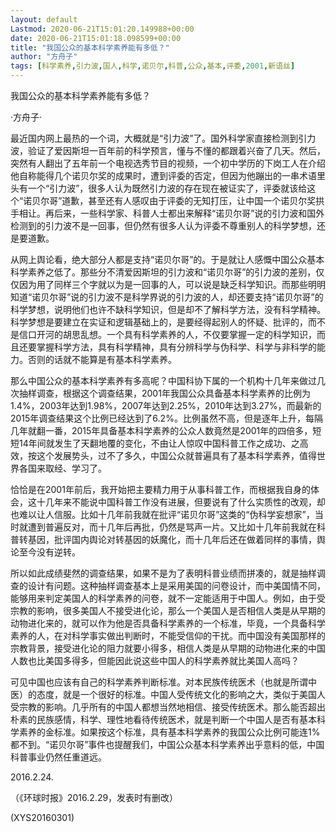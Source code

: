 ```yaml
---
layout: default
Lastmod: 2020-06-21T15:01:20.149988+00:00
date: 2020-06-21T15:01:18.098599+00:00
title: "我国公众的基本科学素养能有多低？"
author: "方舟子"
tags: [科学素养,引力波,国人,科学,诺贝尔,科普,公众,基本,评委,2001,新语丝]
---
```


我国公众的基本科学素养能有多低？

·方舟子·

最近国内网上最热的一个词，大概就是“引力波”了。国外科学家直接检测到引力波，验证了爱因斯坦一百年前的科学预言，懂与不懂的都跟着兴奋了几天。然后，突然有人翻出了五年前一个电视选秀节目的视频，一个初中学历的下岗工人在介绍他自称能得几个诺贝尔奖的成果时，遭到评委的否定，但因为他蹦出的一串术语里头有一个“引力波”，很多人认为既然引力波的存在现在被证实了，评委就该给这个“诺贝尔哥”道歉，甚至还有人感叹由于评委的无知打压，让中国一个诺贝尔奖拱手相让。再后来，一些科学家、科普人士都出来解释“诺贝尔哥”说的引力波和国外检测到的引力波不是一回事，但仍然有很多人认为评委不尊重别人的科学梦想，还是要道歉。

从网上舆论看，绝大部分人都是支持“诺贝尔哥”的。于是就让人感慨中国公众基本科学素养之低了。那些分不清爱因斯坦的引力波和“诺贝尔哥”的引力波的差别，仅仅因为用了同样三个字就以为是一回事的人，可以说是缺乏科学知识。而那些明明知道“诺贝尔哥”说的引力波不是科学界说的引力波的人，却还要支持“诺贝尔哥”的科学梦想，说明他们也许不缺科学知识，但是却不了解科学方法，没有科学精神。科学梦想是要建立在实证和逻辑基础上的，是要经得起别人的怀疑、批评的，而不是信口开河的胡思乱想。一个具有科学素养的人，不仅要掌握一定的科学知识，而且还要掌握科学方法，具有科学精神，具有分辨科学与伪科学、科学与非科学的能力。否则的话就不能算是有基本科学素养。

那么中国公众的基本科学素养有多高呢？中国科协下属的一个机构十几年来做过几次抽样调查，根据这个调查结果，2001年我国公众具备基本科学素养的比例为1.4%，2003年达到1.98%，2007年达到2.25%，2010年达到3.27%，而最新的2015年调查结果这个比例已经达到了6.2%。比例虽然不高，但是逐年上升，每隔几年就翻一番，2015年具备基本科学素养的公众人数竟然是2001年的四倍多，短短14年间就发生了天翻地覆的变化，不由让人惊叹中国科普工作之成功、之高效，按这个发展势头，过不了多久，中国公众就普遍具有了基本科学素养，值得世界各国来取经、学习了。

恰恰是在2001年前后，我开始把主要精力用于从事科普工作，而根据我自身的体会，这十几年来不能说中国科普工作没有进展，但要说有了什么实质性的改观，却也难以让人信服。比如十几年前我就在批评“诺贝尔哥”这类的“伪科学妄想家”，当时就遭到普遍反对，而十几年后再批，仍然是骂声一片。又比如十几年前我就在科普转基因，批评国内舆论对转基因的妖魔化，而十几年后还在做着同样的事情，舆论至今没有逆转。

所以如此成绩斐然的调查结果，如果不是为了表明科普业绩而拼凑的，就是抽样调查的设计有问题。这种抽样调查基本上是采用美国的问卷设计，而中美国情不同，能够用来判定美国人的科学素养的问卷，就不一定能适用于中国人。例如，由于受宗教的影响，很多美国人不接受进化论，那么一个美国人是否相信人类是从早期的动物进化来的，就可以作为他是否具备科学素养的一个标准，毕竟，一个具备科学素养的人，在对科学事实做出判断时，不能受信仰的干扰。而中国没有美国那样的宗教背景，接受进化论的阻力就要小得多，相信人类是从早期的动物进化来的中国人数也比美国多得多，但能因此说这些中国人的科学素养就比美国人高吗？

可见中国也应该有自己的科学素养判断标准。对本民族传统医术（也就是所谓中医）的态度，就是一个很好的标准。中国人受传统文化的影响之大，类似于美国人受宗教的影响。几乎所有的中国人都想当然地相信、接受传统医术。那么能否超出朴素的民族感情，科学、理性地看待传统医术，就是判断一个中国人是否有基本科学素养的金标准。如果按这个标准，具有基本科学素养的我国公众比例可能连1%都不到。“诺贝尔哥”事件也提醒我们，中国公众基本科学素养出乎意料的低，中国科普事业仍然任重道远。

2016.2.24.

（《环球时报》2016.2.29，发表时有删改）

(XYS20160301)

